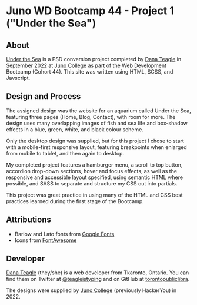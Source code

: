 # Juno WD Bootcamp 44 - Project 1 ("Under the Sea")

## About

[Under the Sea](https://under-the-sea-drt.netlify.app/) is a PSD conversion project completed by [Dana Teagle](https://danateagle.com) in September 2022 at [Juno College](https://junocollege.com) as part of the Web Development Bootcamp (Cohort 44). This site was written using HTML, SCSS, and Javscript.

## Design and Process

The assigned design was the website for an aquarium called Under the Sea, featuring three pages (Home, Blog, Contact), with room for more. The design uses many overlapping images of fish and sea life and box-shadow effects in a blue, green, white, and black colour scheme.

Only the desktop design was supplied, but for this project I chose to start with a mobile-first responsive layout, featuring breakpoints when enlarged from mobile to tablet, and then again to desktop.

My completed project features a hamburger menu, a scroll to top button, accordion drop-down sections, hover and focus effects, as well as the responsive and accessible layout specified, using semantic HTML where possible, and SASS to separate and structure my CSS out into partials.

This project was great practice in using many of the HTML and CSS best practices learned during the first stage of the Bootcamp.

## Attributions

- Barlow and Lato fonts from [Google Fonts](https://fonts.google.com/)
- Icons from [FontAwesome](https://fontawesome.com/)

## Developer

[Dana Teagle](https://danateagle.com) (they/she) is a web developer from Tkaronto, Ontario. You can find them on Twitter at [@teagleistyping](https://twitter.com/teagleistyping) and on GitHub at [torontopubliclibra](https://github.com/torontopubliclibra).

The designs were supplied by [Juno College](https://junocollege.com) (previously HackerYou) in 2022.
